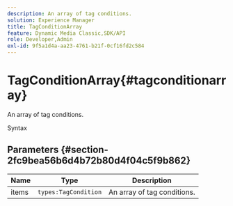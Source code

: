 ```yaml
---
description: An array of tag conditions.
solution: Experience Manager
title: TagConditionArray
feature: Dynamic Media Classic,SDK/API
role: Developer,Admin
exl-id: 9f5a1d4a-aa23-4761-b21f-0cf16fd2c584
---
```

# TagConditionArray{#tagconditionarray}

An array of tag conditions.

 Syntax 

## Parameters {#section-2fc9bea56b6d4b72b80d4f04c5f9b862}

|  Name  | Type  | Description  |
|---|---|---|
|  items  | `types:TagCondition`  | An array of tag conditions.  |

